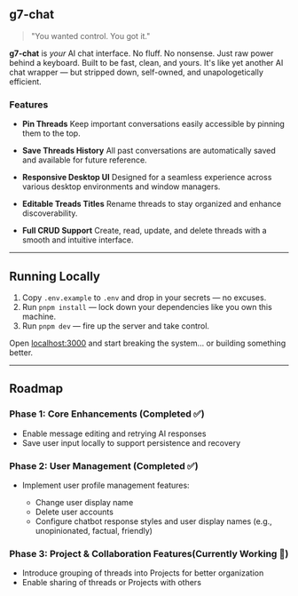## g7-chat

> "You wanted control. You got it."

**g7-chat** is *your* AI chat interface. No fluff. No nonsense. Just raw power behind a keyboard. Built to be fast, clean, and yours. It's like yet another AI chat wrapper — but stripped down, self-owned, and unapologetically efficient.



### Features

* **Pin Threads**
  Keep important conversations easily accessible by pinning them to the top.

* **Save Threads History**
  All past conversations are automatically saved and available for future reference.

* **Responsive Desktop UI**
  Designed for a seamless experience across various desktop environments and window managers.

* **Editable Treads Titles**
  Rename threads to stay organized and enhance discoverability.

* **Full CRUD Support**
  Create, read, update, and delete threads with a smooth and intuitive interface.

---
## Running Locally

1. Copy `.env.example` to `.env` and drop in your secrets — no excuses.
2. Run `pnpm install` — lock down your dependencies like you own this machine.
3. Run `pnpm dev` — fire up the server and take control.

Open [localhost:3000](http://localhost:3000) and start breaking the system… or building something better.

---
## Roadmap

### Phase 1: Core Enhancements (Completed ✅)

* Enable message editing and retrying AI responses
* Save user input locally to support persistence and recovery

### Phase 2: User Management (Completed ✅)

* Implement user profile management features:

  * Change user display name
  * Delete user accounts
  * Configure chatbot response styles and user display names (e.g., unopinionated, factual, friendly)

### Phase 3: Project & Collaboration Features(Currently Working 🎯)

* Introduce grouping of threads into Projects for better organization
* Enable sharing of threads or Projects with others
